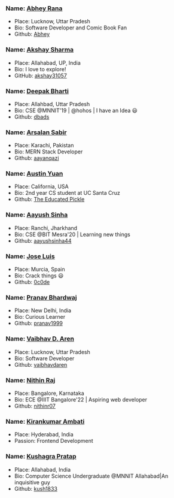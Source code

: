 ### Name: [Abhey Rana](https://abhey.github.io)
- Place: Lucknow, Uttar Pradesh
- Bio: Software Developer and Comic Book Fan
- Github: [Abhey](https://github.com/Abhey)

### Name: [Akshay Sharma](https://github.com/akshay31057)
- Place: Allahabad, UP, India
- Bio: I love to explore!
- GitHub: [akshay31057](https://github.com/akshay31057)

### Name: [Deepak Bharti](https://github.com/dbads)
- Place: Allahbad, Uttar Pradesh
- Bio: CSE @MNNIT'19 | @hohos | I have an Idea :smiley:
- Github: [dbads](https://github.com/dbads)

### Name: [Arsalan Sabir](https://github.com/aayanqazi)
- Place: Karachi, Pakistan
- Bio: MERN Stack Developer
- Github: [aayanqazi](https://github.com/aayanqazi)

### Name: [Austin Yuan](https://github.com/TheEducatedPickle)
- Place: California, USA
- Bio: 2nd year CS student at UC Santa Cruz
- Github: [The Educated Pickle](https://github.com/TheEducatedPickle)

### Name: [Aayush Sinha](https://github.com/aayushsinha44)
- Place: Ranchi, Jharkhand
- Bio: CSE @BIT Mesra'20 | Learning new things
- Github: [aayushsinha44](https://github.com/aayushsinha44)

### Name: [Jose Luis](https://github.com/0c0de)
- Place: Murcia, Spain
- Bio: Crack things :smiley: 
- Github: [0c0de](https://github.com/0c0de)

### Name: [Pranav Bhardwaj](https://github.com/pranav1999)
- Place: New Delhi, India
- Bio: Curious Learner
- Github: [pranav1999](https://github.com/pranav1999)
 
### Name: [Vaibhav D. Aren](www.codeuino.org)
- Place: Lucknow, Uttar Pradesh
- Bio: Software Developer 
- Github: [vaibhavdaren](https://github.com/vaibhavdaren)

### Name: [Nithin Raj](https://github.com/nithinr07)
- Place: Bangalore, Karnataka
- Bio: ECE @IIIT Bangalore'22 | Aspiring web developer
- Github: [nithinr07](https://github.com/nithinr07)

### Name: [Kirankumar Ambati](https://github.com/kirankumarambati)
- Place: Hyderabad, India
- Passion: Frontend Development

### Name: [Kushagra Pratap](https://github.com/kush1833)
- Place: Allahabad, India
- Bio: Computer Science Undergraduate @MNNIT Allahabad|An inquisitive guy
- Github: [kush1833](https://github.com/kush1833)
